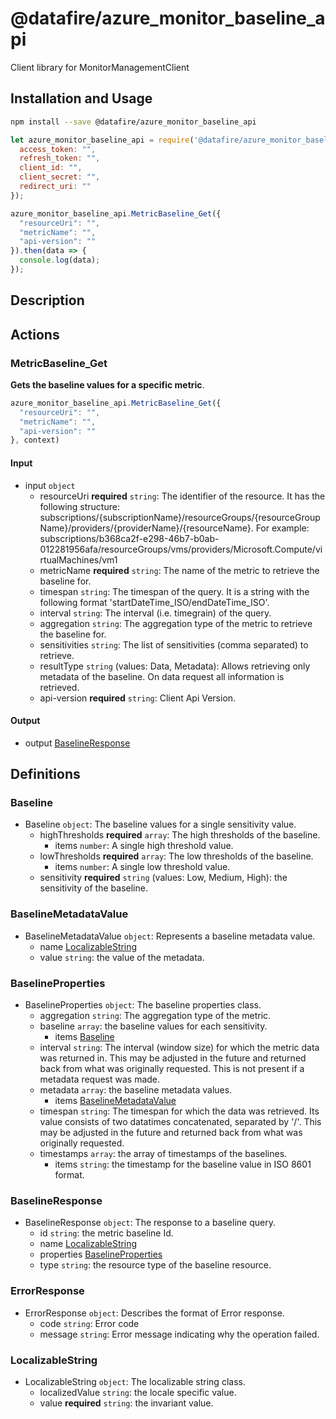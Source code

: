 # @datafire/azure_monitor_baseline_api

Client library for MonitorManagementClient

## Installation and Usage
```bash
npm install --save @datafire/azure_monitor_baseline_api
```
```js
let azure_monitor_baseline_api = require('@datafire/azure_monitor_baseline_api').create({
  access_token: "",
  refresh_token: "",
  client_id: "",
  client_secret: "",
  redirect_uri: ""
});

azure_monitor_baseline_api.MetricBaseline_Get({
  "resourceUri": "",
  "metricName": "",
  "api-version": ""
}).then(data => {
  console.log(data);
});
```

## Description



## Actions

### MetricBaseline_Get
**Gets the baseline values for a specific metric**.


```js
azure_monitor_baseline_api.MetricBaseline_Get({
  "resourceUri": "",
  "metricName": "",
  "api-version": ""
}, context)
```

#### Input
* input `object`
  * resourceUri **required** `string`: The identifier of the resource. It has the following structure: subscriptions/{subscriptionName}/resourceGroups/{resourceGroupName}/providers/{providerName}/{resourceName}. For example: subscriptions/b368ca2f-e298-46b7-b0ab-012281956afa/resourceGroups/vms/providers/Microsoft.Compute/virtualMachines/vm1
  * metricName **required** `string`: The name of the metric to retrieve the baseline for.
  * timespan `string`: The timespan of the query. It is a string with the following format 'startDateTime_ISO/endDateTime_ISO'.
  * interval `string`: The interval (i.e. timegrain) of the query.
  * aggregation `string`: The aggregation type of the metric to retrieve the baseline for.
  * sensitivities `string`: The list of sensitivities (comma separated) to retrieve.
  * resultType `string` (values: Data, Metadata): Allows retrieving only metadata of the baseline. On data request all information is retrieved.
  * api-version **required** `string`: Client Api Version.

#### Output
* output [BaselineResponse](#baselineresponse)



## Definitions

### Baseline
* Baseline `object`: The baseline values for a single sensitivity value.
  * highThresholds **required** `array`: The high thresholds of the baseline.
    * items `number`: A single high threshold value.
  * lowThresholds **required** `array`: The low thresholds of the baseline.
    * items `number`: A single low threshold value.
  * sensitivity **required** `string` (values: Low, Medium, High): the sensitivity of the baseline.

### BaselineMetadataValue
* BaselineMetadataValue `object`: Represents a baseline metadata value.
  * name [LocalizableString](#localizablestring)
  * value `string`: the value of the metadata.

### BaselineProperties
* BaselineProperties `object`: The baseline properties class.
  * aggregation `string`: The aggregation type of the metric.
  * baseline `array`: the baseline values for each sensitivity.
    * items [Baseline](#baseline)
  * interval `string`: The interval (window size) for which the metric data was returned in.  This may be adjusted in the future and returned back from what was originally requested.  This is not present if a metadata request was made.
  * metadata `array`: the baseline metadata values.
    * items [BaselineMetadataValue](#baselinemetadatavalue)
  * timespan `string`: The timespan for which the data was retrieved. Its value consists of two datatimes concatenated, separated by '/'.  This may be adjusted in the future and returned back from what was originally requested.
  * timestamps `array`: the array of timestamps of the baselines.
    * items `string`: the timestamp for the baseline value in ISO 8601 format.

### BaselineResponse
* BaselineResponse `object`: The response to a baseline query.
  * id `string`: the metric baseline Id.
  * name [LocalizableString](#localizablestring)
  * properties [BaselineProperties](#baselineproperties)
  * type `string`: the resource type of the baseline resource.

### ErrorResponse
* ErrorResponse `object`: Describes the format of Error response.
  * code `string`: Error code
  * message `string`: Error message indicating why the operation failed.

### LocalizableString
* LocalizableString `object`: The localizable string class.
  * localizedValue `string`: the locale specific value.
  * value **required** `string`: the invariant value.



